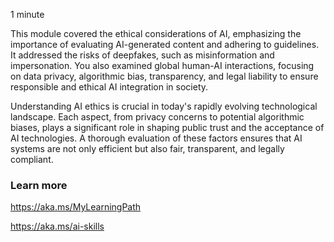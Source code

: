 1 minute 

This module covered the ethical considerations of AI, emphasizing the importance of evaluating AI-generated content and adhering to guidelines. It addressed the risks of deepfakes, such as misinformation and impersonation. You also examined global human-AI interactions, focusing on data privacy, algorithmic bias, transparency, and legal liability to ensure responsible and ethical AI integration in society.

Understanding AI ethics is crucial in today's rapidly evolving technological landscape. Each aspect, from privacy concerns to potential algorithmic biases, plays a significant role in shaping public trust and the acceptance of AI technologies. A thorough evaluation of these factors ensures that AI systems are not only efficient but also fair, transparent, and legally compliant. 

### Learn more

<https://aka.ms/MyLearningPath>

<https://aka.ms/ai-skills>
